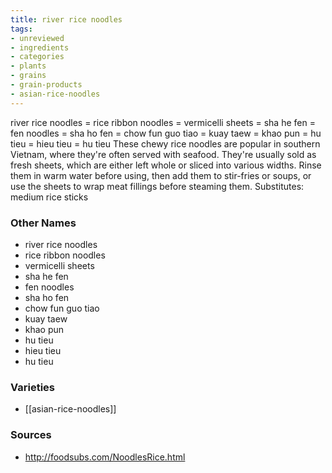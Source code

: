 ```yaml
---
title: river rice noodles
tags:
- unreviewed
- ingredients
- categories
- plants
- grains
- grain-products
- asian-rice-noodles
---
```

river rice noodles = rice ribbon noodles = vermicelli sheets = sha he fen = fen noodles = sha ho fen = chow fun guo tiao = kuay taew = khao pun = hu tieu = hieu tieu = hu tieu These chewy rice noodles are popular in southern Vietnam, where they're often served with seafood. They're usually sold as fresh sheets, which are either left whole or sliced into various widths. Rinse them in warm water before using, then add them to stir-fries or soups, or use the sheets to wrap meat fillings before steaming them. Substitutes: medium rice sticks

### Other Names

* river rice noodles
* rice ribbon noodles
* vermicelli sheets
* sha he fen
* fen noodles
* sha ho fen
* chow fun guo tiao
* kuay taew
* khao pun
* hu tieu
* hieu tieu
* hu tieu

### Varieties

* [[asian-rice-noodles]]

### Sources
* http://foodsubs.com/NoodlesRice.html
